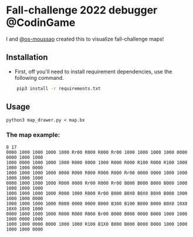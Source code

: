 # Fall-challenge 2022 debugger @CodinGame


I and [@os-moussao](https://github.com/os-moussao) created this to visualize fall-challenge maps!


## Installation

- First, off you'll need to install requirement dependencies, use the following command.

```bash
    pip3 install -r requirements.txt
```

## Usage

```
python3 map_drawer.py < map.bx
```

### The map example:

```
8 17
0000 1000 1000 1000 1000 Rr00 R000 R000 Rr00 1000 1000 1000 1000 0000 0000 1000 1000 
1000 0000 1000 1000 1000 R000 0000 1000 R000 R000 R100 R000 R100 1000 1000 1000 0000 
1000 1000 1000 1000 0000 R000 R000 R000 R000 Rr00 0000 0000 1000 1000 1000 1000 1000 
0000 1000 1000 1000 R000 0000 Rr00 R000 Rr00 B000 B000 B000 B000 1000 1000 1000 1000 
1000 1000 1000 1000 R000 1000 R000 Rr00 B000 B0X0 B0X0 B0X0 B000 1000 1000 1000 0000 
1000 1000 1000 1000 R000 0000 0000 B000 B300 B100 B000 B000 B0X0 10X0 10X0 10X0 1000 
0000 1000 1000 1000 R000 R000 R000 Br00 B000 B000 0000 B000 1000 1000 1000 0000 1000 
1000 1000 0000 0000 1000 1000 R100 B1X0 B000 B000 B000 B000 1000 1000 1000 1000 0000 
```